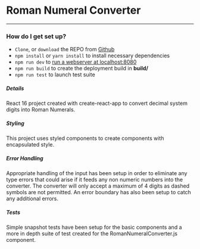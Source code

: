 # Roman Numeral Converter #

---

### How do I get set up? ###

* `Clone`,  or `download` the REPO from [Github]()
* ```npm install``` or ```yarn install``` to install necessary dependencies
* ```npm run dev``` to [run a webserver at localhost:8080](http://localhost:8080/)
* ```npm run build``` to create the deployment build in __build/__
* ```npm run test``` to launch test suite

##### Details #####

React 16 project created with create-react-app to convert decimal system digits into Roman Numerals. 

##### Styling #####

This project uses styled components to create components with encapsulated style.

##### Error Handling #####

Appropriate handling of the input has been setup in order to eliminate any type errors that could arise if it feeds any non numeric numbers into the converter. The converter will only accept a maximum of 4 digits as dashed symbols are not permitted. An error boundary has also been setup to catch any additional errors.

##### Tests #####

Simple snapshot tests have been setup for the basic components and a more in depth suite of test created for the RomanNumeralConverter.js component. 